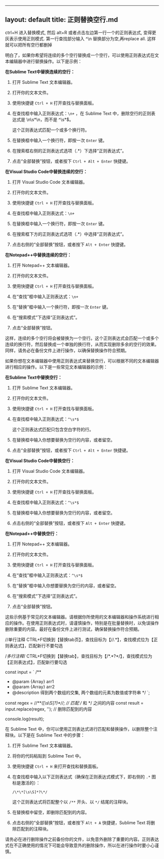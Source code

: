 
---
layout: default
title: 正则替换空行.md
---

ctrl+H 进入替换模式, 然后 alt+R 或者点击左边第一行一个的正则表达式, 变得更灰表示使用正则模式. 第一行查找部分输入 ^\n 替换部分为空,再replace all. 这样就可以把所有空行都删掉


明白了，如果你希望将连续的多个空行替换成一个空行，可以使用正则表达式在文本编辑器中进行替换操作。以下是示例：

**在Sublime Text中替换连续的空行：**

1. 打开 Sublime Text 文本编辑器。

2. 打开你的文本文件。

3. 使用快捷键 `Ctrl + H` 打开查找与替换面板。

4. 在查找框中输入正则表达式：`\n+` ，在 Sublime Text 中，删除空行的正则表达式是 \n\s*\n，而不是 ^\s*$。

   这个正则表达式匹配一个或多个换行符。

5. 在替换框中输入一个换行符，即按一次 `Enter` 键。

6. 在搜索框右侧的正则表达式选项（.*）下选择“正则表达式”。

7. 点击“全部替换”按钮，或者按下 `Ctrl + Alt + Enter` 快捷键。

**在Visual Studio Code中替换连续的空行：**

1. 打开 Visual Studio Code 文本编辑器。

2. 打开你的文本文件。

3. 使用快捷键 `Ctrl + H` 打开查找与替换面板。

4. 在查找框中输入正则表达式：`\n+`

5. 在替换框中输入一个换行符，即按一次 `Enter` 键。

6. 在搜索框下方的正则表达式选项（.*）中选择“正则表达式”。

7. 点击右侧的“全部替换”按钮，或者按下 `Alt + Enter` 快捷键。

**在Notepad++中替换连续的空行：**

1. 打开 Notepad++ 文本编辑器。

2. 打开你的文本文件。

3. 使用快捷键 `Ctrl + H` 打开查找与替换面板。

4. 在“查找”框中输入正则表达式：`\n+`

5. 在“替换”框中输入一个换行符，即按一次 `Enter` 键。

6. 在“搜索模式”下选择“正则表达式”。

7. 点击“全部替换”按钮。

这样，连续的多个空行将会被替换为一个空行。这个正则表达式会匹配一个或多个连续的换行符，然后替换成一个单独的换行符，从而实现删除多余的空行的效果。同样，请务必在备份文件上进行操作，以确保替换操作符合预期。


如果你想在文本编辑器中使用正则表达式来替换空行，可以根据不同的文本编辑器进行相应的操作。以下是一些常见文本编辑器的示例：

**在Sublime Text中替换空行：**

1. 打开 Sublime Text 文本编辑器。

2. 打开你的文本文件。

3. 使用快捷键 `Ctrl + H` 打开查找与替换面板。

4. 在查找框中输入正则表达式：`^\s*$`

   这个正则表达式匹配只包含空白字符的行。

5. 在替换框中输入你想要替换为空行的内容，或者留空。

6. 点击“全部替换”按钮，或者按下 `Ctrl + Alt + Enter` 快捷键。

**在Visual Studio Code中替换空行：**

1. 打开 Visual Studio Code 文本编辑器。

2. 打开你的文本文件。

3. 使用快捷键 `Ctrl + H` 打开查找与替换面板。

4. 在查找框中输入正则表达式：`^\s*$`

5. 在替换框中输入你想要替换为空行的内容，或者留空。

6. 点击右侧的“全部替换”按钮，或者按下 `Alt + Enter` 快捷键。

**在Notepad++中替换空行：**

1. 打开 Notepad++ 文本编辑器。

2. 打开你的文本文件。

3. 使用快捷键 `Ctrl + H` 打开查找与替换面板。

4. 在“查找”框中输入正则表达式：`^\s*$`

5. 在“替换”框中输入你想要替换为空行的内容，或者留空。

6. 在“搜索模式”下选择“正则表达式”。

7. 点击“全部替换”按钮。

这些示例基于常见的文本编辑器。请根据你所使用的文本编辑器和操作系统进行相应的操作。在使用正则表达式时，请谨慎操作，特别是在批量替换时，以免误操作删除重要的内容。最好在备份文件上进行测试，确保替换操作符合预期。

//单行注释
CTRL+F切换到【替换tab页】，查找目标为【//.*】，查找模式位为【正则表达式】，匹配新行不要勾选

/*多行注释*/
CTRL+F切换到【替换tab】，查找目标为【/\*.*?\*/】，查找模式位为【正则表达式】，匹配新行要勾选





const input = `
/**
 * @param {Array} arr1
 * @param {Array} arr2
 * @description 得到两个数组的交集, 两个数组的元素为数值或字符串
 */
`;

const regex = /\/\*\*([\s\S]*?)\*\//; // 匹配 /* 和 */ 之间的内容
const result = input.replace(regex, ''); // 删除匹配到的内容

console.log(result);


在 Sublime Text 中，你可以使用正则表达式进行匹配和替换操作，以删除整个注释块。以下是在 Sublime Text 中的步骤：

1. 打开 Sublime Text 文本编辑器。

2. 将你的代码粘贴到 Sublime Text 中。

3. 使用快捷键 `Ctrl + H` 来打开查找和替换面板。

4. 在查找框中输入以下正则表达式（确保在正则表达式模式下，即右侧的 `.*` 图标是激活的）：

   ```regex
   /\*\*[\s\S]*?\*/
   ```

   这个正则表达式将匹配整个以 `/**` 开头、以 `*/` 结尾的注释块。

5. 在替换框中留空，即删除匹配到的内容。

6. 点击右侧的“全部替换”按钮，或者按下 `Alt + A` 快捷键，Sublime Text 将删除匹配到的注释块。

请务必在进行删除操作之前备份你的文件，以免意外删除了重要的内容。正则表达式在不正确使用的情况下可能会导致意外的删除操作，所以在进行操作时要小心谨慎。

